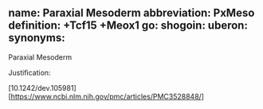 name: Paraxial Mesoderm 
abbreviation: PxMeso
definition: +Tcf15 +Meox1
go:
shogoin: 
uberon:
synonyms:
---

Paraxial Mesoderm

Justification:

[10.1242/dev.105981]
[https://www.ncbi.nlm.nih.gov/pmc/articles/PMC3528848/]

